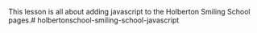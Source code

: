 This lesson is all about adding javascript to the Holberton Smiling School pages.# holbertonschool-smiling-school-javascript
